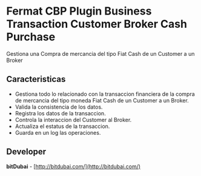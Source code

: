 # Fermat CBP Plugin Business Transaction Customer Broker Cash Purchase

Gestiona una Compra de mercancia del tipo Fiat Cash de un Customer a un Broker

## Caracteristicas
* Gestiona todo lo relacionado con la transaccion financiera de la compra de mercancia del tipo moneda Fiat Cash de un Customer a un Broker.
* Valida la consistencia de los datos.
* Registra los datos de la transaccion.
* Controla la interaccion del Customer al Broker.
* Actualiza el estatus de la transaccion.
* Guarda en un log las operaciones.

## Developer

**bitDubai** - [http://bitdubai.com/](http://bitdubai.com/)
